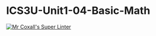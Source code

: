 # ICS3U-Unit1-04-Basic-Math

[![Mr Coxall's Super Linter](https://github.com/joannesanthosh/ICS3U-Unit1-04-Basic-Math/workflows/Mr%20Coxall's%20Super%20Linter/badge.svg)](https://github.com/joannesanthosh/ICS3U-Unit1-04-Basic-Math/actions/)
